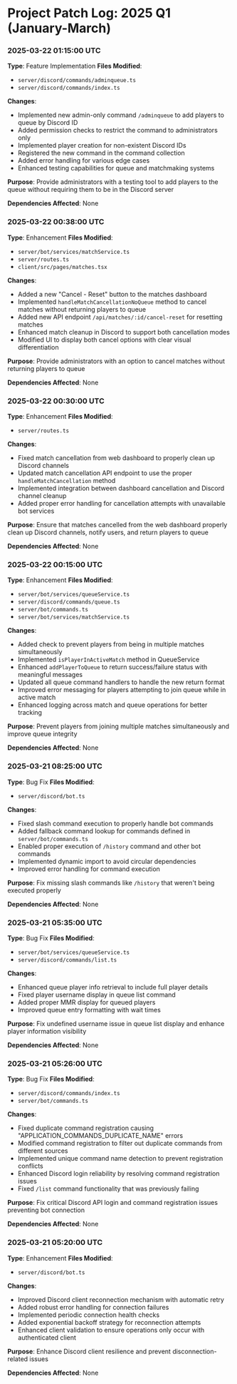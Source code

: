 
# Project Patch Log: 2025 Q1 (January-March)

### 2025-03-22 01:15:00 UTC
**Type**: Feature Implementation
**Files Modified**: 
- `server/discord/commands/adminqueue.ts`
- `server/discord/commands/index.ts`

**Changes**:
- Implemented new admin-only command `/adminqueue` to add players to queue by Discord ID
- Added permission checks to restrict the command to administrators only
- Implemented player creation for non-existent Discord IDs
- Registered the new command in the command collection
- Added error handling for various edge cases
- Enhanced testing capabilities for queue and matchmaking systems

**Purpose**: Provide administrators with a testing tool to add players to the queue without requiring them to be in the Discord server

**Dependencies Affected**: None

### 2025-03-22 00:38:00 UTC
**Type**: Enhancement
**Files Modified**: 
- `server/bot/services/matchService.ts`
- `server/routes.ts`
- `client/src/pages/matches.tsx`

**Changes**:
- Added a new "Cancel - Reset" button to the matches dashboard
- Implemented `handleMatchCancellationNoQueue` method to cancel matches without returning players to queue
- Added new API endpoint `/api/matches/:id/cancel-reset` for resetting matches
- Enhanced match cleanup in Discord to support both cancellation modes
- Modified UI to display both cancel options with clear visual differentiation

**Purpose**: Provide administrators with an option to cancel matches without returning players to queue

**Dependencies Affected**: None

### 2025-03-22 00:30:00 UTC
**Type**: Enhancement
**Files Modified**: 
- `server/routes.ts`

**Changes**:
- Fixed match cancellation from web dashboard to properly clean up Discord channels
- Updated match cancellation API endpoint to use the proper `handleMatchCancellation` method
- Implemented integration between dashboard cancellation and Discord channel cleanup
- Added proper error handling for cancellation attempts with unavailable bot services

**Purpose**: Ensure that matches cancelled from the web dashboard properly clean up Discord channels, notify users, and return players to queue

**Dependencies Affected**: None

### 2025-03-22 00:15:00 UTC
**Type**: Enhancement
**Files Modified**: 
- `server/bot/services/queueService.ts`
- `server/discord/commands/queue.ts`
- `server/bot/commands.ts`
- `server/bot/services/matchService.ts`

**Changes**:
- Added check to prevent players from being in multiple matches simultaneously
- Implemented `isPlayerInActiveMatch` method in QueueService
- Enhanced `addPlayerToQueue` to return success/failure status with meaningful messages
- Updated all queue command handlers to handle the new return format
- Improved error messaging for players attempting to join queue while in active match
- Enhanced logging across match and queue operations for better tracking

**Purpose**: Prevent players from joining multiple matches simultaneously and improve queue integrity

**Dependencies Affected**: None

### 2025-03-21 08:25:00 UTC
**Type**: Bug Fix
**Files Modified**: 
- `server/discord/bot.ts`

**Changes**:
- Fixed slash command execution to properly handle bot commands
- Added fallback command lookup for commands defined in `server/bot/commands.ts`
- Enabled proper execution of `/history` command and other bot commands
- Implemented dynamic import to avoid circular dependencies
- Improved error handling for command execution

**Purpose**: Fix missing slash commands like `/history` that weren't being executed properly

**Dependencies Affected**: None

### 2025-03-21 05:35:00 UTC
**Type**: Bug Fix
**Files Modified**: 
- `server/bot/services/queueService.ts`
- `server/discord/commands/list.ts`

**Changes**:
- Enhanced queue player info retrieval to include full player details
- Fixed player username display in queue list command
- Added proper MMR display for queued players
- Improved queue entry formatting with wait times

**Purpose**: Fix undefined username issue in queue list display and enhance player information visibility

**Dependencies Affected**: None

### 2025-03-21 05:26:00 UTC
**Type**: Bug Fix
**Files Modified**: 
- `server/discord/commands/index.ts`
- `server/bot/commands.ts`

**Changes**:
- Fixed duplicate command registration causing "APPLICATION_COMMANDS_DUPLICATE_NAME" errors
- Modified command registration to filter out duplicate commands from different sources
- Implemented unique command name detection to prevent registration conflicts
- Enhanced Discord login reliability by resolving command registration issues
- Fixed `/list` command functionality that was previously failing

**Purpose**: Fix critical Discord API login and command registration issues preventing bot connection

**Dependencies Affected**: None

### 2025-03-21 05:20:00 UTC
**Type**: Enhancement
**Files Modified**: 
- `server/discord/bot.ts`

**Changes**:
- Improved Discord client reconnection mechanism with automatic retry
- Added robust error handling for connection failures
- Implemented periodic connection health checks
- Added exponential backoff strategy for reconnection attempts
- Enhanced client validation to ensure operations only occur with authenticated client

**Purpose**: Enhance Discord client resilience and prevent disconnection-related issues

**Dependencies Affected**: None
